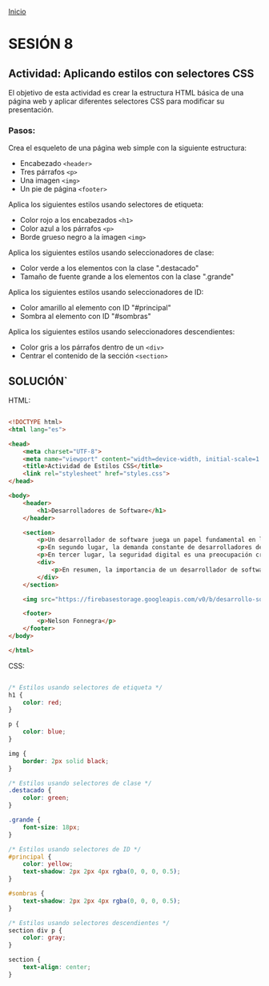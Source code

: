 <!-- No borrar o modificar -->
[Inicio](./index.md)

# SESIÓN 8

## Actividad: Aplicando estilos con selectores CSS
El objetivo de esta actividad es crear la estructura HTML básica de una página web y aplicar diferentes selectores CSS para modificar su presentación.

### Pasos:

Crea el esqueleto de una página web simple con la siguiente estructura:

- Encabezado ```<header>```
- Tres párrafos ```<p>```
- Una imagen ```<img>```
- Un pie de página ```<footer>```

Aplica los siguientes estilos usando selectores de etiqueta:

- Color rojo a los encabezados ```<h1>```
- Color azul a los párrafos ```<p>```
- Borde grueso negro a la imagen ```<img>```

Aplica los siguientes estilos usando seleccionadores de clase:

- Color verde a los elementos con la clase ".destacado"
- Tamaño de fuente grande a los elementos con la clase ".grande"

Aplica los siguientes estilos usando seleccionadores de ID:

- Color amarillo al elemento con ID "#principal"
- Sombra al elemento con ID "#sombras"

Aplica los siguientes estilos usando seleccionadores descendientes:

- Color gris a los párrafos dentro de un ```<div>```
- Centrar el contenido de la sección ```<section>```

## SOLUCIÓN`



HTML:

```html

<!DOCTYPE html>
<html lang="es">

<head>
    <meta charset="UTF-8">
    <meta name="viewport" content="width=device-width, initial-scale=1.0">
    <title>Actividad de Estilos CSS</title>
    <link rel="stylesheet" href="styles.css">
</head>

<body>
    <header>
        <h1>Desarrolladores de Software</h1>
    </header>

    <section>
        <p>Un desarrollador de software juega un papel fundamental en la era digital actual por varias razones cruciales. En primer lugar, su importancia radica en su capacidad para traducir ideas y necesidades humanas en aplicaciones y programas informáticos. Vivimos en un mundo impulsado por la tecnología, donde las aplicaciones móviles, el software empresarial y las plataformas en línea son esenciales para nuestras vidas diarias y el funcionamiento de las empresas. Los desarrolladores de software son los arquitectos detrás de estas soluciones, creando productos que mejoran la eficiencia, automatizan tareas y permiten la comunicación y la colaboración en todo el mundo.</p>
        <p>En segundo lugar, la demanda constante de desarrolladores de software se debe a la naturaleza siempre cambiante y evolutiva de la tecnología. Los avances en inteligencia artificial, computación en la nube, Internet de las cosas y otras áreas requieren mentes creativas y habilidades técnicas para aprovechar estas innovaciones y desarrollar aplicaciones que aprovechen al máximo sus capacidades. Un desarrollador competente no solo tiene habilidades en lenguajes de programación y tecnologías, sino también la capacidad de aprender continuamente y adaptarse a nuevos desafíos tecnológicos.</p>
        <p>En tercer lugar, la seguridad digital es una preocupación creciente en la era digital, y los desarrolladores de software desempeñan un papel crucial en este campo. Es vital que los programas y aplicaciones sean seguros y estén protegidos contra amenazas cibernéticas. Los desarrolladores deben escribir código resistente y estar al tanto de las mejores prácticas de seguridad para garantizar que los sistemas informáticos sean robustos y protegidos contra posibles ataques.</p>
        <div>
            <p>En resumen, la importancia de un desarrollador de software radica en su capacidad para crear soluciones tecnológicas innovadoras, adaptarse a los cambios tecnológicos rápidos y garantizar la seguridad digital en un mundo cada vez más digitalizado y dependiente de la tecnología. Su habilidad para transformar ideas en realidad digital hace que sean esenciales en nuestra sociedad moderna.</p>
        </div>
    </section>

    <img src="https://firebasestorage.googleapis.com/v0/b/desarrollo-software-nelson.appspot.com/o/metodolog%C3%ADas-de-desarrollo-de-software.jpeg?alt=media&token=60069a60-0997-4998-9a5d-480de169fe9e&_gl=1*1rjr2go*_ga*MTcwMTI3Mzk1MS4xNjk2MzQ2MTUy*_ga_CW55HF8NVT*MTY5Njg4Mzc2OC44LjEuMTY5Njg4NDI4OS40My4wLjA" alt="Descripción de la imagen">

    <footer>
        <p>Nelson Fonnegra</p>
    </footer>
</body>

</html>
```
CSS:

```CSS

/* Estilos usando selectores de etiqueta */
h1 {
    color: red;
}

p {
    color: blue;
}

img {
    border: 2px solid black;
}

/* Estilos usando selectores de clase */
.destacado {
    color: green;
}

.grande {
    font-size: 18px;
}

/* Estilos usando selectores de ID */
#principal {
    color: yellow;
    text-shadow: 2px 2px 4px rgba(0, 0, 0, 0.5);
}

#sombras {
    text-shadow: 2px 2px 4px rgba(0, 0, 0, 0.5);
}

/* Estilos usando selectores descendientes */
section div p {
    color: gray;
}

section {
    text-align: center;
}
```
